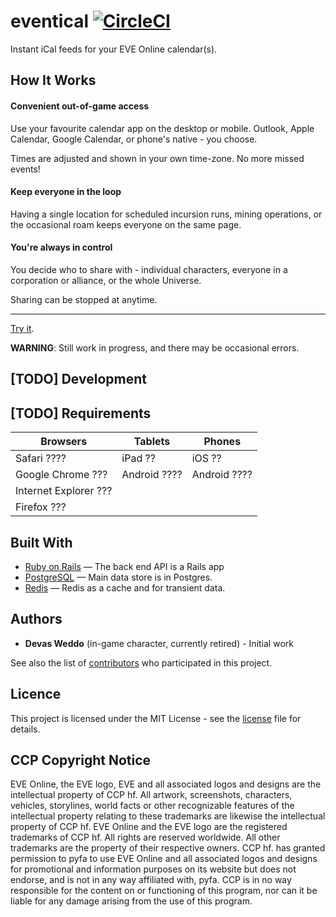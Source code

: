 # eventical [![CircleCI](https://circleci.com/gh/lunohodov/eventical.svg?style=svg&circle-token=b79e0b14abfe04bb761c1e6008af3f7e33b2fb99)](https://circleci.com/gh/lunohodov/eventical)

Instant iCal feeds for your EVE Online calendar(s).

## How It Works

#### Convenient out-of-game access

Use your favourite calendar app on the desktop or mobile. Outlook,
Apple Calendar, Google Calendar, or phone's native - you choose.

Times are adjusted and shown in your own time-zone. No more missed events!

#### Keep everyone in the loop

Having a single location for scheduled incursion runs, mining operations,
or the occasional roam keeps everyone on the same page.

#### You're always in control

You decide who to share with - individual characters, everyone in a corporation
or alliance, or the whole Universe.

Sharing can be stopped at anytime.

---

[Try it](https://eveonline-calendar-feeds.herokuapp.com).

**WARNING**: Still work in progress, and there may be occasional errors.

## [TODO] Development

## [TODO] Requirements

| Browsers              | Tablets      | Phones       |
| --------------------- | ------------ | ------------ |
| Safari ????           | iPad ??      | iOS ??       |
| Google Chrome ???     | Android ???? | Android ???? |
| Internet Explorer ??? |              |              |
| Firefox ???           |              |              |

## Built With

- [Ruby on Rails](https://github.com/rails/rails) &mdash; The back end API is a Rails app
- [PostgreSQL](http://www.postgresql.org/) &mdash; Main data store is in Postgres.
- [Redis](http://redis.io/) &mdash; Redis as a cache and for transient data.

## Authors

* **Devas Weddo** (in-game character, currently retired) - Initial work

See also the list of [contributors](https://github.com/lunohodov/eventical/graphs/contributors) who participated in this project.

## Licence

This project is licensed under the MIT License - see the [license](LICENSE) file for details.

## CCP Copyright Notice

EVE Online, the EVE logo, EVE and all associated logos and designs are the intellectual property of CCP hf. All artwork, screenshots, characters, vehicles, storylines, world facts or other recognizable features of the intellectual property relating to these trademarks are likewise the intellectual property of CCP hf. EVE Online and the EVE logo are the registered trademarks of CCP hf. All rights are reserved worldwide. All other trademarks are the property of their respective owners. CCP hf. has granted permission to pyfa to use EVE Online and all associated logos and designs for promotional and information purposes on its website but does not endorse, and is not in any way affiliated with, pyfa. CCP is in no way responsible for the content on or functioning of this program, nor can it be liable for any damage arising from the use of this program.
